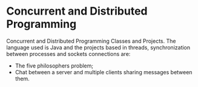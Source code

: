 # Concurrent and Distributed Programming

Concurrent and Distributed Programming Classes and Projects.
The language used is Java and the projects based in threads, synchronization between processes and sockets connections are:

* The five philosophers problem;
* Chat between a server and multiple clients sharing messages between them.
